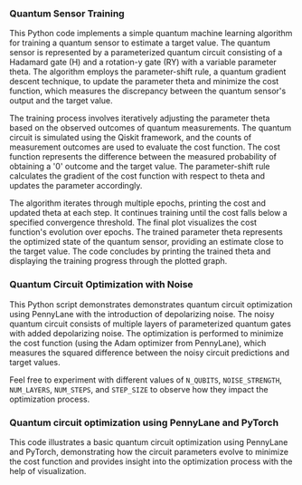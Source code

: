 ### Quantum Sensor Training

This Python code implements a simple quantum machine learning algorithm for training a quantum sensor to estimate a target value. The quantum sensor is represented by a parameterized quantum circuit consisting of a Hadamard gate (H) and a rotation-y gate (RY) with a variable parameter theta. The algorithm employs the parameter-shift rule, a quantum gradient descent technique, to update the parameter theta and minimize the cost function, which measures the discrepancy between the quantum sensor's output and the target value.

The training process involves iteratively adjusting the parameter theta based on the observed outcomes of quantum measurements. The quantum circuit is simulated using the Qiskit framework, and the counts of measurement outcomes are used to evaluate the cost function. The cost function represents the difference between the measured probability of obtaining a '0' outcome and the target value. The parameter-shift rule calculates the gradient of the cost function with respect to theta and updates the parameter accordingly.

The algorithm iterates through multiple epochs, printing the cost and updated theta at each step. It continues training until the cost falls below a specified convergence threshold. The final plot visualizes the cost function's evolution over epochs. The trained parameter theta represents the optimized state of the quantum sensor, providing an estimate close to the target value. The code concludes by printing the trained theta and displaying the training progress through the plotted graph.

### Quantum Circuit Optimization with Noise

This Python script demonstrates demonstrates quantum circuit optimization using PennyLane with the introduction of depolarizing noise. The noisy quantum circuit consists of multiple layers of parameterized quantum gates with added depolarizing noise. The optimization is performed to minimize the cost function (using the Adam optimizer from PennyLane), which measures the squared difference between the noisy circuit predictions and target values.

Feel free to experiment with different values of `N_QUBITS`, `NOISE_STRENGTH`, `NUM_LAYERS`, `NUM_STEPS`, and `STEP_SIZE` to observe how they impact the optimization process.

### Quantum circuit optimization using PennyLane and PyTorch

This code illustrates a basic quantum circuit optimization using PennyLane and PyTorch, demonstrating how the circuit parameters evolve to minimize the cost function and provides insight into the optimization process with the help of visualization.

